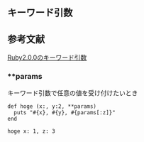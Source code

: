 ## キーワード引数

## 参考文献
[Ruby2.0.0のキーワード引数](https://magazine.rubyist.net/articles/0041/0041-200Special-kwarg.html)

### \*\*params
キーワード引数で任意の値を受け付けたいとき
```
def hoge (x:, y:2, **params)
  puts "#{x}, #{y}, #{params[:z]}"
end

hoge x: 1, z: 3
```
